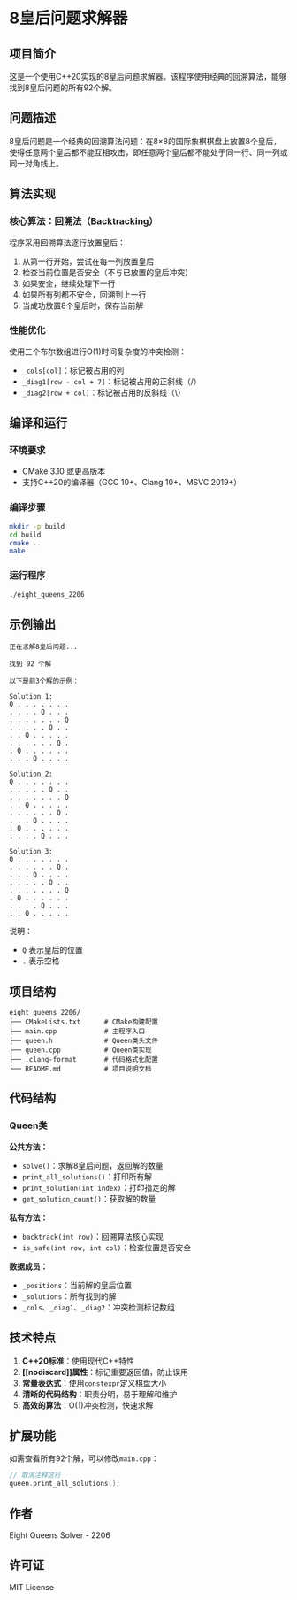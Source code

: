 # 8皇后问题求解器

## 项目简介

这是一个使用C++20实现的8皇后问题求解器。该程序使用经典的回溯算法，能够找到8皇后问题的所有92个解。

## 问题描述

8皇后问题是一个经典的回溯算法问题：在8×8的国际象棋棋盘上放置8个皇后，使得任意两个皇后都不能互相攻击，即任意两个皇后都不能处于同一行、同一列或同一对角线上。

## 算法实现

### 核心算法：回溯法（Backtracking）

程序采用回溯算法逐行放置皇后：
1. 从第一行开始，尝试在每一列放置皇后
2. 检查当前位置是否安全（不与已放置的皇后冲突）
3. 如果安全，继续处理下一行
4. 如果所有列都不安全，回溯到上一行
5. 当成功放置8个皇后时，保存当前解

### 性能优化

使用三个布尔数组进行O(1)时间复杂度的冲突检测：
- `_cols[col]`：标记被占用的列
- `_diag1[row - col + 7]`：标记被占用的正斜线（/）
- `_diag2[row + col]`：标记被占用的反斜线（\）

## 编译和运行

### 环境要求

- CMake 3.10 或更高版本
- 支持C++20的编译器（GCC 10+、Clang 10+、MSVC 2019+）

### 编译步骤

```bash
mkdir -p build
cd build
cmake ..
make
```

### 运行程序

```bash
./eight_queens_2206
```

## 示例输出

```
正在求解8皇后问题...

找到 92 个解

以下是前3个解的示例：

Solution 1:
Q . . . . . . .
. . . . Q . . .
. . . . . . . Q
. . . . . Q . .
. . Q . . . . .
. . . . . . Q .
. Q . . . . . .
. . . Q . . . .

Solution 2:
Q . . . . . . .
. . . . . Q . .
. . . . . . . Q
. . Q . . . . .
. . . . . . Q .
. . . Q . . . .
. Q . . . . . .
. . . . Q . . .

Solution 3:
Q . . . . . . .
. . . . . . Q .
. . . Q . . . .
. . . . . Q . .
. . . . . . . Q
. Q . . . . . .
. . . . Q . . .
. . Q . . . . .
```

说明：
- `Q` 表示皇后的位置
- `.` 表示空格

## 项目结构

```
eight_queens_2206/
├── CMakeLists.txt      # CMake构建配置
├── main.cpp            # 主程序入口
├── queen.h             # Queen类头文件
├── queen.cpp           # Queen类实现
├── .clang-format       # 代码格式化配置
└── README.md           # 项目说明文档
```

## 代码结构

### Queen类

**公共方法：**
- `solve()`：求解8皇后问题，返回解的数量
- `print_all_solutions()`：打印所有解
- `print_solution(int index)`：打印指定的解
- `get_solution_count()`：获取解的数量

**私有方法：**
- `backtrack(int row)`：回溯算法核心实现
- `is_safe(int row, int col)`：检查位置是否安全

**数据成员：**
- `_positions`：当前解的皇后位置
- `_solutions`：所有找到的解
- `_cols`、`_diag1`、`_diag2`：冲突检测标记数组

## 技术特点

1. **C++20标准**：使用现代C++特性
2. **[[nodiscard]]属性**：标记重要返回值，防止误用
3. **常量表达式**：使用`constexpr`定义棋盘大小
4. **清晰的代码结构**：职责分明，易于理解和维护
5. **高效的算法**：O(1)冲突检测，快速求解

## 扩展功能

如需查看所有92个解，可以修改`main.cpp`：

```cpp
// 取消注释这行
queen.print_all_solutions();
```

## 作者

Eight Queens Solver - 2206

## 许可证

MIT License
